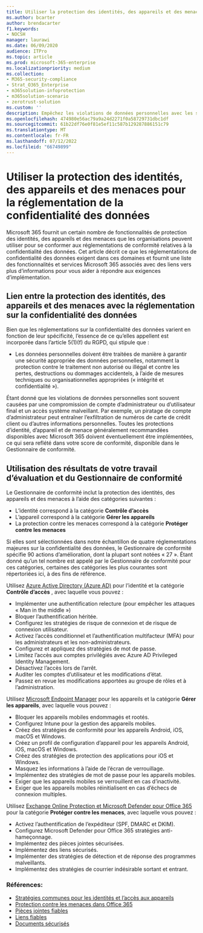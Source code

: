 ```yaml
---
title: Utiliser la protection des identités, des appareils et des menaces pour la réglementation de la confidentialité des données
ms.author: bcarter
author: brendacarter
f1.keywords:
- NOCSH
manager: laurawi
ms.date: 06/09/2020
audience: ITPro
ms.topic: article
ms.prod: microsoft-365-enterprise
ms.localizationpriority: medium
ms.collection:
- M365-security-compliance
- Strat_O365_Enterprise
- m365solution-infoprotection
- m365solution-scenario
- zerotrust-solution
ms.custom: ''
description: Empêchez les violations de données personnelles avec les services d’identité, d’appareil et de protection contre les menaces de Microsoft 365.
ms.openlocfilehash: 474980e56ac79a9a24d2271f0a58729731dbc1df
ms.sourcegitcommit: 61b22df76e0f81e5ef11c587b129287886151c79
ms.translationtype: MT
ms.contentlocale: fr-FR
ms.lasthandoff: 07/12/2022
ms.locfileid: "66749899"
---
```

# <a name="use-identity-device-and-threat-protection-for-data-privacy-regulation"></a>Utiliser la protection des identités, des appareils et des menaces pour la réglementation de la confidentialité des données

Microsoft 365 fournit un certain nombre de fonctionnalités de protection des identités, des appareils et des menaces que les organisations peuvent utiliser pour se conformer aux réglementations de conformité relatives à la confidentialité des données. Cet article décrit ce que les réglementations de confidentialité des données exigent dans ces domaines et fournit une liste des fonctionnalités et services Microsoft 365 associés avec des liens vers plus d’informations pour vous aider à répondre aux exigences d’implémentation.

## <a name="how-identity-device-and-threat-protection-relate-to-data-privacy-regulation"></a>Lien entre la protection des identités, des appareils et des menaces avec la réglementation sur la confidentialité des données

Bien que les réglementations sur la confidentialité des données varient en fonction de leur spécificité, l’essence de ce qu’elles appellent est incorporée dans l’article 5(1)(f) du RGPD, qui stipule que :

- Les données personnelles doivent être traitées de manière à garantir une sécurité appropriée des données personnelles, notamment la protection contre le traitement non autorisé ou illégal et contre les pertes, destructions ou dommages accidentels, à l’aide de mesures techniques ou organisationnelles appropriées (« intégrité et confidentialité »).

Étant donné que les violations de données personnelles sont souvent causées par une compromission de compte d’administrateur ou d’utilisateur final et un accès système malveillant. Par exemple, un piratage de compte d’administrateur peut entraîner l’exfiltration de numéros de carte de crédit client ou d’autres informations personnelles. Toutes les protections d’identité, d’appareil et de menace généralement recommandées disponibles avec Microsoft 365 doivent éventuellement être implémentées, ce qui sera reflété dans votre score de conformité, disponible dans le Gestionnaire de conformité.

## <a name="using-the-results-of-your-assessment-work-and-compliance-manager"></a>Utilisation des résultats de votre travail d’évaluation et du Gestionnaire de conformité

Le Gestionnaire de conformité inclut la protection des identités, des appareils et des menaces à l’aide des catégories suivantes :

- L’identité correspond à la catégorie **Contrôle d’accès**
- L’appareil correspond à la catégorie **Gérer les appareils**
- La protection contre les menaces correspond à la catégorie **Protéger contre les menaces**
 
Si elles sont sélectionnées dans notre échantillon de quatre réglementations majeures sur la confidentialité des données, le Gestionnaire de conformité spécifie 90 actions d’amélioration, dont la plupart sont notées « 27 ». Étant donné qu’un tel nombre est appelé par le Gestionnaire de conformité pour ces catégories, certaines des catégories les plus courantes sont répertoriées ici, à des fins de référence.

Utilisez [Azure Active Directory (Azure AD)](https://azure.microsoft.com/services/active-directory/) pour l’identité et la catégorie **Contrôle d’accès** , avec laquelle vous pouvez :

- Implémenter une authentification relecture (pour empêcher les attaques « Man in the middle »)
- Bloquer l’authentification héritée.
- Configurez les stratégies de risque de connexion et de risque de connexion utilisateur.
- Activez l’accès conditionnel et l’authentification multifacteur (MFA) pour les administrateurs et les non-administrateurs.
- Configurez et appliquez des stratégies de mot de passe.
- Limitez l’accès aux comptes privilégiés avec Azure AD Privileged Identity Management.
- Désactivez l’accès lors de l’arrêt.
- Auditer les comptes d’utilisateur et les modifications d’état.
- Passez en revue les modifications apportées au groupe de rôles et à l’administration.

Utilisez [Microsoft Endpoint Manager](https://www.microsoft.com/microsoft-365/microsoft-endpoint-manager) pour les appareils et la catégorie **Gérer les appareils**, avec laquelle vous pouvez :

- Bloquer les appareils mobiles endommagés et rootés.
- Configurez Intune pour la gestion des appareils mobiles.
- Créez des stratégies de conformité pour les appareils Android, iOS, macOS et Windows.
- Créez un profil de configuration d’appareil pour les appareils Android, iOS, macOS et Windows.
- Créez des stratégies de protection des applications pour iOS et Windows.
- Masquez les informations à l’aide de l’écran de verrouillage.
- Implémentez des stratégies de mot de passe pour les appareils mobiles.
- Exiger que les appareils mobiles se verrouillent en cas d’inactivité.
- Exiger que les appareils mobiles réinitialisent en cas d’échecs de connexion multiples.

Utilisez [Exchange Online Protection et Microsoft Defender pour Office 365](../security/office-365-security/defender-for-office-365.md) pour la catégorie **Protéger contre les menaces**, avec laquelle vous pouvez :

- Activez l’authentification de l’expéditeur (SPF, DMARC et DKIM).
- Configurez Microsoft Defender pour Office 365 stratégies anti-hameçonnage.
- Implémentez des pièces jointes sécurisées.
- Implémentez des liens sécurisés.
- Implémenter des stratégies de détection et de réponse des programmes malveillants.
- Implémentez des stratégies de courrier indésirable sortant et entrant.

### <a name="references"></a>Références:

- [Stratégies communes pour les identités et l’accès aux appareils](../security/office-365-security/identity-access-policies.md)
- [Protection contre les menaces dans Office 365](https://support.office.com/article/protect-against-threats-in-office-365-b10023f6-f30f-45d3-b3ad-b71aa4aa0d58)
- [Pièces jointes fiables](../security/office-365-security/safe-attachments.md)
- [Liens fiables](../security/office-365-security/safe-links.md)
- [Documents sécurisés](../security/office-365-security/safe-docs.md)
